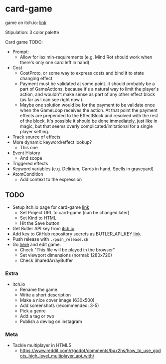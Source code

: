 # card-game

game on itch.io: [link](https://thewarlock.itch.io/card-game)

Stipulation: 3 color palette

Card game TODO:

- Prompt:
  - Allow for lax min-requirements (e.g. Mind Rot should work when there's only one card left in hand)
- Cost
  - CostProto, or some way to express costs and bind it to state changing effect
  - Payment must be validated at some point. It should probably be a part of GameActions, because it's a natural way to limit the player's action, and wouldn't make sense as part of any other effect block (as far as I can see right now.).
  - Maybe one solution would be for the payment to be validate once when the GameLoop receives the action. At that point the payment effects are prepended to the EffectBlock and resolved with the rest of the block. It's possible it should be done immediately, just like in magic, but that seems overly complicated/imitational for a single player setting.
- Track source of effects
- More dynamic keyword/effect lookup?
  - This one
- Event History
  - And scope
- Triggered effects
- Keyword variables (e.g. Delirium, Cards in hand, Spells in graveyard)
- AtomCondition
  - Add context to the expression

## TODO

- Setup itch.io page for card-game [link](https://itch.io/game/new)
  - Set Project URL to card-game (can be changed later)
  - Set Kind to HTML
  - Hit the Save button
- Get Butler API key from [itch.io](https://itch.io/user/settings/api-keys)
- Add key to GitHub repository secrets as BUTLER_API_KEY [link](https://github.com/bjornarprytz/card-game/settings/secrets/actions)
- Push release with `./push_release.sh`
- Go [here](https://itch.io/game/new) and edit game:
  - Check "This file will be played in the browser"
  - Set viewport dimensions (normal: 1280x720)
  - Check SharedArrayBuffer

### Extra

- itch.io
  - Rename the game
  - Write a short description
  - Make a nice cover image (630x500)
  - Add screenshots (recommended: 3-5)
  - Pick a genre
  - Add a tag or two
  - Publish a devlog on instagram

### Meta

- Tackle multiplayer in HTML5
  - https://www.reddit.com/r/godot/comments/bux2hs/how_to_use_godots_high_level_multiplayer_api_with/
